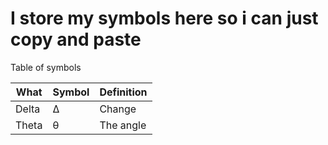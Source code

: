 # I store my symbols here so i can just copy and paste
Table of symbols

What | Symbol|Definition
-----|-----|----
Delta | Δ | Change
Theta | θ | The angle
